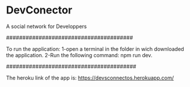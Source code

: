 # DevConector
A social network for Developpers

#######################################

To run the application:
1-open a terminal in the folder in wich downloaded the application.
2-Run the following command: npm run dev.

########################################

The heroku link of the app is:
https://devsconnectos.herokuapp.com/
